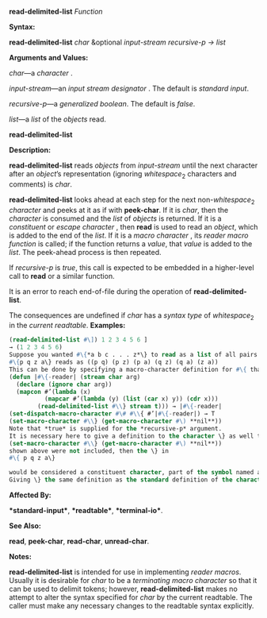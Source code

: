 **read-delimited-list** *Function* 



**Syntax:** 



**read-delimited-list** *char* &amp;optional *input-stream recursive-p → list* 



**Arguments and Values:** 



*char*—a *character* . 



*input-stream*—an *input stream designator* . The default is *standard input*. 



*recursive-p*—a *generalized boolean*. The default is *false*. 



*list*—a *list* of the *objects* read. 







 



 



**read-delimited-list** 



**Description:** 



**read-delimited-list** reads *objects* from *input-stream* until the next character after an *object*’s representation (ignoring *whitespace*<sub>2</sub> characters and comments) is *char*. 



**read-delimited-list** looks ahead at each step for the next non-*whitespace*<sub>2</sub> *character* and peeks at it as if with **peek-char**. If it is *char*, then the *character* is consumed and the *list* of *objects* is returned. If it is a *constituent* or *escape character* , then **read** is used to read an *object*, which is added to the end of the *list*. If it is a *macro character* , its *reader macro function* is called; if the function returns a *value*, that *value* is added to the *list*. The peek-ahead process is then repeated. 



If *recursive-p* is *true*, this call is expected to be embedded in a higher-level call to **read** or a similar function. 



It is an error to reach end-of-file during the operation of **read-delimited-list**. 



The consequences are undefined if *char* has a *syntax type* of *whitespace*<sub>2</sub> in the *current readtable*. **Examples:**
```lisp
(read-delimited-list #\]) 1 2 3 4 5 6 ] 
→ (1 2 3 4 5 6) 
Suppose you wanted #\{*a b c . . . z*\} to read as a list of all pairs of the elements *a*, *b*, *c*, *. . .*, *z*, for example. 
#\{p q z a\} reads as ((p q) (p z) (p a) (q z) (q a) (z a)) 
This can be done by specifying a macro-character definition for #\{ that does two things: reads in all the items up to the \}, and constructs the pairs. **read-delimited-list** performs the first task. 
(defun |#\{-reader| (stream char arg) 
  (declare (ignore char arg)) 
  (mapcon #’(lambda (x) 
	      (mapcar #’(lambda (y) (list (car x) y)) (cdr x))) 
	    (read-delimited-list #\\} stream t))) → |#\{-reader| 
(set-dispatch-macro-character #\# #\\{ #’|#\{-reader|) → T 
(set-macro-character #\\} (get-macro-character #\) **nil**)) 
Note that *true* is supplied for the *recursive-p* argument. 
It is necessary here to give a definition to the character \} as well to prevent it from being a constituent. If the line 
(set-macro-character #\\} (get-macro-character #\) **nil**)) 
shown above were not included, then the \} in 
#\{ p q z a\} 

would be considered a constituent character, part of the symbol named a\}. This could be corrected by putting a space before the \}, but it is better to call **set-macro-character**. 
Giving \} the same definition as the standard definition of the character ) has the twin benefit of making it terminate tokens for use with **read-delimited-list** and also making it invalid for use in any other context. Attempting to read a stray \} will signal an error. 
```
**Affected By:** 



**\*standard-input\***, **\*readtable\***, **\*terminal-io\***. 



**See Also:** 



**read**, **peek-char**, **read-char**, **unread-char**. 



**Notes:** 



**read-delimited-list** is intended for use in implementing *reader macros*. Usually it is desirable for *char* to be a *terminating macro character* so that it can be used to delimit tokens; however, **read-delimited-list** makes no attempt to alter the syntax specified for *char* by the current readtable. The caller must make any necessary changes to the readtable syntax explicitly. 



